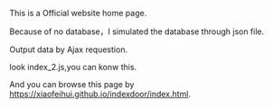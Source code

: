 This is a Official website home page.

Because of no database，I simulated the database through json file.

Output data by Ajax requestion.

look index_2.js,you can konw this.

And you can browse this page by https://xiaofeihui.github.io/indexdoor/index.html.
